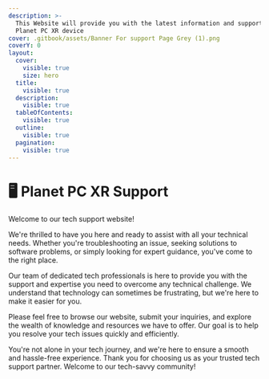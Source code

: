 ```yaml
---
description: >-
  This Website will provide you with the latest information and support for your
  Planet PC XR device
cover: .gitbook/assets/Banner For support Page Grey (1).png
coverY: 0
layout:
  cover:
    visible: true
    size: hero
  title:
    visible: true
  description:
    visible: true
  tableOfContents:
    visible: true
  outline:
    visible: true
  pagination:
    visible: true
---
```


# 🖥 Planet PC XR Support

Welcome to our tech support website!

We're thrilled to have you here and ready to assist with all your technical needs. Whether you're troubleshooting an issue, seeking solutions to software problems, or simply looking for expert guidance, you've come to the right place.

Our team of dedicated tech professionals is here to provide you with the support and expertise you need to overcome any technical challenge. We understand that technology can sometimes be frustrating, but we're here to make it easier for you.

Please feel free to browse our website, submit your inquiries, and explore the wealth of knowledge and resources we have to offer. Our goal is to help you resolve your tech issues quickly and efficiently.

You're not alone in your tech journey, and we're here to ensure a smooth and hassle-free experience. Thank you for choosing us as your trusted tech support partner. Welcome to our tech-savvy community!
